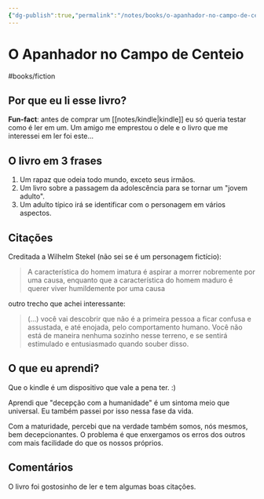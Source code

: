 ```yaml
---
{"dg-publish":true,"permalink":"/notes/books/o-apanhador-no-campo-de-centeio/","dgHomeLink":true,"dgPassFrontmatter":false,"dgShowBacklinks":true,"dgShowLocalGraph":false}
---
```



# O Apanhador no Campo de Centeio

#books/fiction 

## Por que eu li esse livro?

**Fun-fact**: antes de comprar um [[notes/kindle|kindle]] eu só queria testar como é ler em um. Um amigo me emprestou o dele e o livro que me interessei em ler foi este...

## O livro em 3 frases

1. Um rapaz que odeia todo mundo, exceto seus irmãos.
2. Um livro sobre a passagem da adolescência para se tornar um "jovem adulto".
3. Um adulto típico irá se identificar com o personagem em vários aspectos.

## Citações

Creditada a Wilhelm Stekel (não sei se é um personagem fictício):

> A característica do homem imatura é aspirar a morrer nobremente por uma causa, enquanto que a característica do homem maduro é querer viver humildemente por uma causa

outro trecho que achei interessante:

> (...) você vai descobrir que não é a primeira pessoa a ficar confusa e assustada, e até enojada, pelo comportamento humano. Você não está de maneira nenhuma sozinho nesse terreno, e se sentirá estimulado e entusiasmado quando souber disso.


## O que eu aprendi?

Que o kindle é um dispositivo que vale a pena ter. :)

Aprendi que "decepção com a humanidade" é um sintoma meio que universal. Eu também passei por isso nessa fase da vida.

Com a maturidade, percebi que na verdade também somos, nós mesmos, bem decepcionantes. O problema é que enxergamos os erros dos outros com mais facilidade do que os nossos próprios.


## Comentários

O livro foi gostosinho de ler e tem algumas boas citações.

